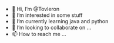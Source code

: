 - 👋 Hi, I’m @Tovleron
- 👀 I’m interested in some stuff
- 🌱 I’m currently learning java and python
- 💞️ I’m looking to collaborate on ...
- 📫 How to reach me ...

<!---
Tovleron/Tovleron is a ✨ special ✨ repository because its `README.md` (this file) appears on your GitHub profile.
You can click the Preview link to take a look at your changes.
--->
